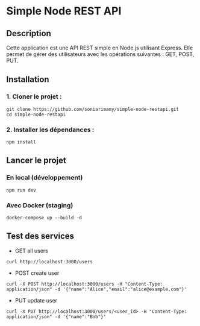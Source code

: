 # Simple Node REST API
## Description
Cette application est une API REST simple en Node.js utilisant Express. Elle permet de gérer des utilisateurs avec les opérations suivantes : GET, POST, PUT.
## Installation
### 1. Cloner le projet :
```
git clone https://github.com/soniarimamy/simple-node-restapi.git
cd simple-node-restapi
```
### 2. Installer les dépendances :
```
npm install
```
## Lancer le projet
### En local (développement)
```
npm run dev
```
### Avec Docker (staging)
```
docker-compose up --build -d
```
## Test des services
- GET all users

```
curl http://localhost:3000/users
```
- POST create user
```
curl -X POST http://localhost:3000/users -H "Content-Type: application/json" -d '{"name":"Alice","email":"alice@example.com"}'
```
- PUT update user
```
curl -X PUT http://localhost:3000/users/<user_id> -H "Content-Type: application/json" -d '{"name":"Bob"}'
